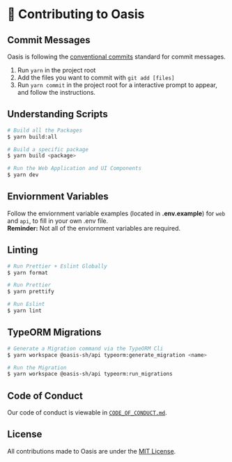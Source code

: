 # 🔨 Contributing to Oasis

## Commit Messages
Oasis is following the [conventional commits](https://www.conventionalcommits.org/en/v1.0.0-beta.2/) standard for commit messages.

1. Run `yarn` in the project root
2. Add the files you want to commit with `git add [files]`
3. Run `yarn commit` in the project root for a interactive prompt to appear, and follow the instructions.

## Understanding Scripts
```bash
# Build all the Packages
$ yarn build:all

# Build a specific package
$ yarn build <package>

# Run the Web Application and UI Components
$ yarn dev
``` 

## Enviornment Variables
Follow the enviornment variable examples (located in **.env.example**) for `web` and `api`, to fill in your own .env file. <br/>
**Reminder:** Not all of the enviornment variables are required.

## Linting
```bash
# Run Prettier + Eslint Globally
$ yarn format

# Run Prettier 
$ yarn prettify

# Run Eslint
$ yarn lint
``` 

## TypeORM Migrations
```bash
# Generate a Migration command via the TypeORM Cli
$ yarn workspace @oasis-sh/api typeorm:generate_migration <name>

# Run the Migration
$ yarn workspace @oasis-sh/api typeorm:run_migrations
``` 

## Code of Conduct
Our code of conduct is viewable in [`CODE_OF_CONDUCT.md`](https://github.com/oasis-sh/oasis/blob/staging/.github/CODE_OF_CONDUCT.md).

## License
All contributions made to Oasis are under the [MIT License](LICENSE).
